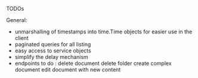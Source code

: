 TODOs

General:

- unmarshalling of timestamps into time.Time objects for easier use in the client
- paginated queries for all listing
- easy access to service objects
- simplify the delay mechanism
- endpoints to do : 
delete document
delete folder
create complex document
edit document with new content
